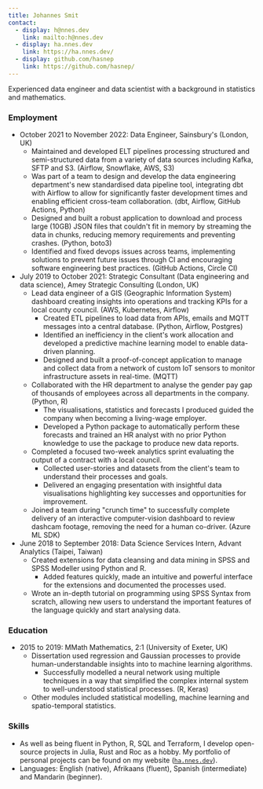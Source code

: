 ```yaml
---
title: Johannes Smit
contact:
  - display: h@nnes.dev
    link: mailto:h@nnes.dev
  - display: ha.nnes.dev
    link: https://ha.nnes.dev/
  - display: github.com/hasnep
    link: https://github.com/hasnep/
---
```


Experienced data engineer and data scientist with a background in statistics and mathematics.

### Employment

- October 2021 to November 2022: Data Engineer, Sainsbury's (London, UK)
  - Maintained and developed ELT pipelines processing structured and semi-structured data from a variety of data sources including Kafka, SFTP and S3. (Airflow, Snowflake, AWS, S3)
  - Was part of a team to design and develop the data engineering department's new standardised data pipeline tool, integrating dbt with Airflow to allow for significantly faster development times and enabling efficient cross-team collaboration. (dbt, Airflow, GitHub Actions, Python)
  - Designed and built a robust application to download and process large (10GB) JSON files that couldn't fit in memory by streaming the data in chunks, reducing memory requirements and preventing crashes. (Python, boto3)
  - Identified and fixed devops issues across teams, implementing solutions to prevent future issues through CI and encouraging software engineering best practices. (GitHub Actions, Circle CI)
- July 2019 to October 2021: Strategic Consultant (Data engineering and data science), Amey Strategic Consulting (London, UK)
  - Lead data engineer of a GIS (Geographic Information System) dashboard creating insights into operations and tracking KPIs for a local county council. (AWS, Kubernetes, Airflow)
    - Created ETL pipelines to load data from APIs, emails and MQTT messages into a central database. (Python, Airflow, Postgres)
    - Identified an inefficiency in the client's work allocation and developed a predictive machine learning model to enable data-driven planning.
    - Designed and built a proof-of-concept application to manage and collect data from a network of custom IoT sensors to monitor infrastructure assets in real-time. (MQTT)
  - Collaborated with the HR department to analyse the gender pay gap of thousands of employees across all departments in the company. (Python, R)
    - The visualisations, statistics and forecasts I produced guided the company when becoming a living-wage employer.
    - Developed a Python package to automatically perform these forecasts and trained an HR analyst with no prior Python knowledge to use the package to produce new data reports.
  - Completed a focused two-week analytics sprint evaluating the output of a contract with a local council.
    - Collected user-stories and datasets from the client's team to understand their processes and goals.
    - Delivered an engaging presentation with insightful data visualisations highlighting key successes and opportunities for improvement.
  - Joined a team during "crunch time" to successfully complete delivery of an interactive computer-vision dashboard to review dashcam footage, removing the need for a human co-driver. (Azure ML SDK)
- June 2018 to September 2018: Data Science Services Intern, Advant Analytics (Taipei, Taiwan)
  - Created extensions for data cleansing and data mining in SPSS and SPSS Modeller using Python and R.
    - Added features quickly, made an intuitive and powerful interface for the extensions and documented the processes used.
  - Wrote an in-depth tutorial on programming using SPSS Syntax from scratch, allowing new users to understand the important features of the language quickly and start analysing data.

### Education

- 2015 to 2019: MMath Mathematics, 2:1 (University of Exeter, UK)
  - Dissertation used regression and Gaussian processes to provide human-understandable insights into to machine learning algorithms.
    - Successfully modelled a neural network using multiple techniques in a way that simplified the complex internal system to well-understood statistical processes. (R, Keras)
  - Other modules included statistical modelling, machine learning and spatio-temporal statistics.

### Skills

- As well as being fluent in Python, R, SQL and Terraform, I develop open-source projects in Julia, Rust and Roc as a hobby.
  My portfolio of personal projects can be found on my website ([`ha.nnes.dev`](https://ha.nnes.dev/)).
- Languages: English (native), Afrikaans (fluent), Spanish (intermediate) and Mandarin (beginner).

